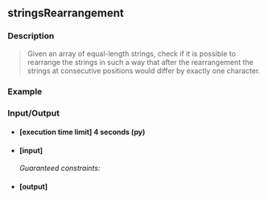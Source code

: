 ## stringsRearrangement

### Description
> Given an array of equal-length strings, check if it is possible to rearrange the strings in such a way that after the rearrangement the strings at consecutive positions would differ by exactly one character.

### Example

### Input/Output

* #### [execution time limit] 4 seconds (py)

* #### [input]

 	<i>Guaranteed constraints:</i>

* #### [output]

